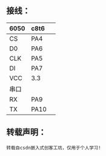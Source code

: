 ## 接线：
| 6050 | c8t6 | |
| :-----| :---- | :----: |
|CS|PA4|
|D0|PA6|
|CLK|PA5|
|DI|PA7|
|VCC|3.3|
|串口|
|RX|PA9|
|TX|PA10|
## 转载声明：
	转载自csdn嵌入式创客工坊，仅用于个人学习!  
